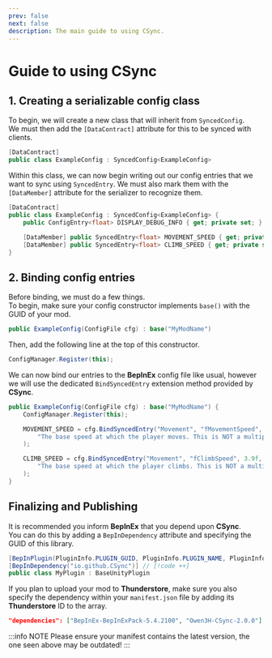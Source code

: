 ```yaml
---
prev: false
next: false
description: The main guide to using CSync.
---
```


# Guide to using CSync

## 1. Creating a serializable config class

To begin, we will create a new class that will inherit from `SyncedConfig`.<br>
We must then add the `[DataContract]` attribute for this to be synced with clients.

```cs
[DataContract]
public class ExampleConfig : SyncedConfig<ExampleConfig>
```

Within this class, we can now begin writing out our config entries that we want to sync using `SyncedEntry`.
We must also mark them with the `[DataMember]` attribute for the serializer to recognize them.

```cs
[DataContract]
public class ExampleConfig : SyncedConfig<ExampleConfig> {
    public ConfigEntry<float> DISPLAY_DEBUG_INFO { get; private set; }

    [DataMember] public SyncedEntry<float> MOVEMENT_SPEED { get; private set; } // [!code ++]
    [DataMember] public SyncedEntry<float> CLIMB_SPEED { get; private set; } // [!code ++]
}
```

## 2. Binding config entries

Before binding, we must do a few things.<br>
To begin, make sure your config constructor implements `base()` with the GUID of your mod.

```cs
public ExampleConfig(ConfigFile cfg) : base("MyModName")
```

Then, add the following line at the top of this constructor.

```cs
ConfigManager.Register(this);
```

We can now bind our entries to the **BepInEx** config file like usual, however we will use the dedicated `BindSyncedEntry` extension method provided by **CSync**.

```cs
public ExampleConfig(ConfigFile cfg) : base("MyModName") {
    ConfigManager.Register(this);

    MOVEMENT_SPEED = cfg.BindSyncedEntry("Movement", "fMovementSpeed", 4.1f,
        "The base speed at which the player moves. This is NOT a multiplier."
    );

    CLIMB_SPEED = cfg.BindSyncedEntry("Movement", "fClimbSpeed", 3.9f,
        "The base speed at which the player climbs. This is NOT a multiplier."
    );
}
```

## Finalizing and Publishing

It is recommended you inform **BepInEx** that you depend upon **CSync**.<br>
You can do this by adding a `BepInDependency` attribute and specifying the GUID of this library.

```cs
[BepInPlugin(PluginInfo.PLUGIN_GUID, PluginInfo.PLUGIN_NAME, PluginInfo.PLUGIN_VERSION)]
[BepInDependency("io.github.CSync")] // [!code ++]
public class MyPlugin : BaseUnityPlugin
```

If you plan to upload your mod to **Thunderstore**, make sure you also specify the dependency within your `manifest.json` file by adding its **Thunderstore** ID to the array.

```json
"dependencies": ["BepInEx-BepInExPack-5.4.2100", "Owen3H-CSync-2.0.0"]
```

:::info NOTE
Please ensure your manifest contains the latest version, the one seen above may be outdated!
:::
